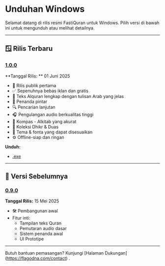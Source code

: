 # Unduhan Windows

Selamat datang di rilis resmi FastiQuran untuk Windows. Pilih versi di bawah ini untuk mengunduh atau melihat detailnya.

---

## 🪟 Rilis Terbaru

### [1.0.0](#1.0.0)

<a id="1.0.0"></a>
**Tanggal Rilis: ** 01 Juni 2025

- 🎉 Rilis publik pertama
- ✅ Sepenuhnya bebas iklan dan gratis
- 📖 Teks Alquran lengkap dengan tulisan Arab yang jelas
- 🔖 Penanda pintar
- 🔍 Pencarian lanjutan
- 🎧 Pengulangan audio berkualitas tinggi
- 🧭 Kompas - Alkitab yang akurat
- 📿 Koleksi Dhikr & Duas
- 🎨 Tema & fonta yang dapat disesuaikan
- ⚙️ Offline-siap dan ringan

**Unduh:**

- [.exe](https://github.com/Flagodna-Developer/fastiquran/releases/download/v1.0.0/Fastiquran-x86_64-1.0.0+1-Installer.exe)

---

## 📜 Versi Sebelumnya

### [0.9.0](#0.9.0)

<a id="0.9.0"></a>
**Tanggal Rilis:** 15 Mei 2025

- 🛠️ Pembangunan awal
- Fitur inti:
  - Tampilan teks Quran
  - Pemutaran audio dasar
  - Sistem penanda awal
  - UI Prototipe

---

Butuh bantuan pemasangan? Kunjungi [Halaman Dukungan] (https://flagodna.com/contact) .
